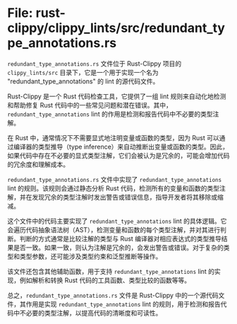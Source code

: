 # File: rust-clippy/clippy_lints/src/redundant_type_annotations.rs


`redundant_type_annotations.rs` 文件位于 Rust-Clippy 项目的 `clippy_lints/src` 目录下，它是一个用于实现一个名为 "redundant_type_annotations" 的 lint 的源代码文件。

Rust-Clippy 是一个 Rust 代码检查工具，它提供了一组 lint 规则来自动化地检测和帮助修复 Rust 代码中的一些常见问题和潜在错误。其中，`redundant_type_annotations` lint 的作用是检测和报告代码中不必要的类型注解。

在 Rust 中，通常情况下不需要显式地注明变量或函数的类型，因为 Rust 可以通过编译器的类型推导（type inference）来自动推断出变量或函数的类型。因此，如果代码中存在不必要的显式类型注解，它们会被认为是冗余的，可能会增加代码的冗余度和理解成本。

`redundant_type_annotations.rs` 文件中实现了 `redundant_type_annotations` lint 的规则。该规则会通过静态分析 Rust 代码，检测所有的变量和函数的类型注解，并在发现冗余的类型注解时发出警告或错误信息，指导开发者将其移除或缩减。

这个文件中的代码主要实现了 `redundant_type_annotations` lint 的具体逻辑。它会遍历代码抽象语法树（AST），检测变量和函数的每个类型注解，并对其进行判断。判断的方式通常是比较注解的类型与 Rust 编译器对相应表达式的类型推导结果是否一致。如果一致，则认为注解是冗余的，会发出警告或错误。对于复杂的类型和类型参数，还可能涉及类型约束和泛型推断等操作。

该文件还包含其他辅助函数，用于支持 `redundant_type_annotations` lint 的实现，例如解析和转换 Rust 代码的工具函数、类型比较的函数等等。

总之，`redundant_type_annotations.rs` 文件是 Rust-Clippy 中的一个源代码文件，其作用是实现 `redundant_type_annotations` lint 的规则，用于检测和报告代码中不必要的类型注解，以提高代码的清晰度和可读性。


